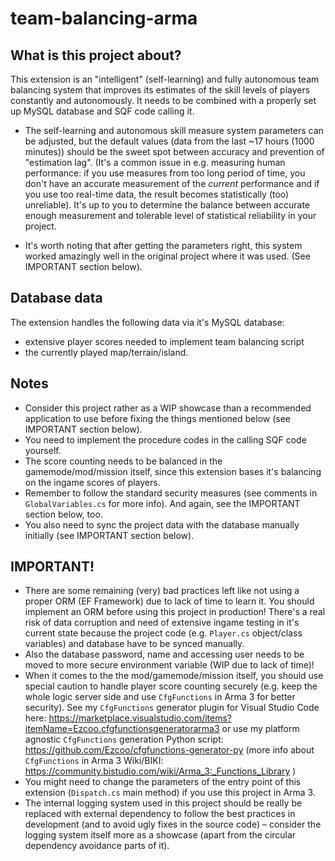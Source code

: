 # team-balancing-arma

## What is this project about?

This extension is an "intelligent" (self-learning) and fully autonomous team balancing system that improves its estimates of the skill levels of players constantly and autonomously. It needs to be combined with a properly set up MySQL database and SQF code calling it.

- The self-learning and autonomous skill measure system parameters can be adjusted, but the default values (data from the last ~17 hours (1000 minutes)) should be the sweet spot between accuracy and prevention of "estimation lag". (It's a common issue in e.g. measuring human performance: if you use measures from too long period of time, you don't have an accurate measurement of the _current_ performance and if you use too real-time data, the result becomes statistically (too) unreliable). It's up to you to determine the balance between accurate enough measurement and tolerable level of statistical reliability in your project.

- It's worth noting that after getting the parameters right, this system worked amazingly well in the original project where it was used. (See IMPORTANT section below).

## Database data

The extension handles the following data via it's MySQL database:

- extensive player scores needed to implement team balancing script
- the currently played map/terrain/island.

## Notes

- Consider this project rather as a WIP showcase than a recommended application to use before fixing the things mentioned below (see IMPORTANT section below).
- You need to implement the procedure codes in the calling SQF code yourself.
- The score counting needs to be balanced in the gamemode/mod/mission itself, since this extension bases it's balancing on the ingame scores of players.
- Remember to follow the standard security measures (see comments in `GlobalVariables.cs` for more info). And again, see the IMPORTANT section below, too.
- You also need to sync the project data with the database manually initially (see IMPORTANT section below).

## IMPORTANT!
- There are some remaining (very) bad practices left like not using a proper ORM (EF Framework) due to lack of time to learn it. You should implement an ORM before using this project in production! There's a real risk of data corruption and need of extensive ingame testing in it's current state because the project code (e.g. `Player.cs` object/class variables) and database have to be synced manually.
- Also the database password, name and accessing user needs to be moved to more secure environment variable (WIP due to lack of time)!
- When it comes to the the mod/gamemode/mission itself, you should use special caution to handle player score counting securely (e.g. keep the whole logic server side and use `CfgFunctions` in Arma 3 for better security). See my `CfgFunctions` generator plugin for Visual Studio Code here: https://marketplace.visualstudio.com/items?itemName=Ezcoo.cfgfunctionsgeneratorarma3 or use my platform agnostic `CfgFunctions` generation Python script: https://github.com/Ezcoo/cfgfunctions-generator-py (more info about `CfgFunctions` in Arma 3 Wiki/BIKI: https://community.bistudio.com/wiki/Arma_3:_Functions_Library )
- You might need to change the parameters of the entry point of this extension (`Dispatch.cs` main method) if you use this project in Arma 3.
- The internal logging system used in this project should be really be replaced with external dependency to follow the best practices in development (and to avoid ugly fixes in the source code) – consider the logging system itself more as a showcase (apart from the circular dependency avoidance parts of it).
